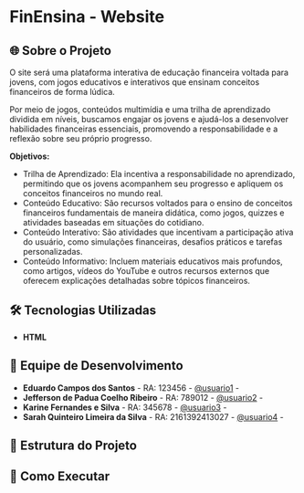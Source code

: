 # FinEnsina - Website

## 🌐 Sobre o Projeto
O site será uma plataforma interativa de educação financeira voltada para jovens, com jogos educativos e interativos que ensinam conceitos financeiros de forma lúdica. 

Por meio de jogos, conteúdos multimídia e uma trilha de aprendizado dividida em níveis, buscamos engajar os jovens e ajudá-los a desenvolver habilidades financeiras essenciais, promovendo a responsabilidade e a reflexão sobre seu próprio progresso.

**Objetivos:**
- Trilha de Aprendizado: Ela incentiva a responsabilidade no aprendizado, permitindo que os jovens acompanhem seu progresso e apliquem os conceitos financeiros no mundo real.
- Conteúdo Educativo: São recursos voltados para o ensino de conceitos financeiros fundamentais de maneira didática, como jogos, quizzes e atividades baseadas em situações do cotidiano.  
- Conteúdo Interativo: São atividades que incentivam a participação ativa do usuário, como simulações financeiras, desafios práticos e tarefas personalizadas. 
- Conteúdo Informativo: Incluem materiais educativos mais profundos, como artigos, vídeos do YouTube e outros recursos externos que oferecem explicações detalhadas sobre tópicos financeiros.

## 🛠️ Tecnologias Utilizadas
- **HTML**

## 👥 Equipe de Desenvolvimento
- **Eduardo Campos dos Santos** - RA: 123456 - [@usuario1](https://github.com/usuario1) - 
- **Jefferson de Padua Coelho Ribeiro** - RA: 789012 - [@usuario2](https://github.com/jeffpcr) - 
- **Karine Fernandes e Silva** - RA: 345678 - [@usuario3](https://github.com/usuario3) -
- **Sarah Quinteiro Limeira da Silva** - RA: 2161392413027 - [@usuario4](https://github.com/sarahquinteiro) -  

## 📂 Estrutura do Projeto

## 🚀 Como Executar

